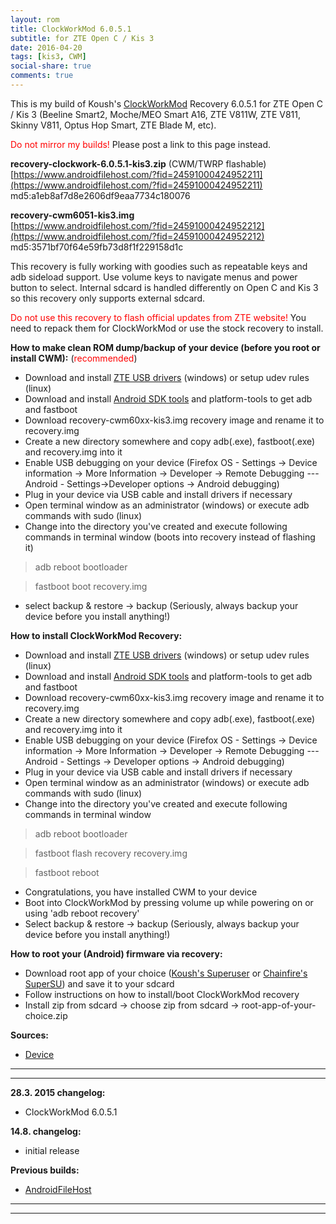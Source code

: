 ```yaml
---
layout: rom
title: ClockWorkMod 6.0.5.1
subtitle: for ZTE Open C / Kis 3
date: 2016-04-20
tags: [kis3, CWM]
social-share: true
comments: true
---
```


This is my build of Koush's [ClockWorkMod](https://www.clockworkmod.com/) Recovery 6.0.5.1 for ZTE Open C / Kis 3 (Beeline Smart2, Moche/MEO Smart A16, ZTE V811W, ZTE V811, Skinny V811, Optus Hop Smart, ZTE Blade M, etc).

<span style="color:#ff0000;">Do not mirror my builds!</span> Please post a link to this page instead.

**recovery-clockwork-6.0.5.1-kis3.zip** (CWM/TWRP flashable)  
[https://www.androidfilehost.com/?fid=24591000424952211](https://www.androidfilehost.com/?fid=24591000424952211)  
md5:a1eb8af7d8e2606df9eaa7734c180076

**recovery-cwm6051-kis3.img**  
[https://www.androidfilehost.com/?fid=24591000424952212](https://www.androidfilehost.com/?fid=24591000424952212)  
md5:3571bf70f64e59fb73d8f1f229158d1c

This recovery is fully working with goodies such as repeatable keys and adb sideload support. Use volume keys to navigate menus and power button to select. Internal sdcard is handled differently on Open C and Kis 3 so this recovery only supports external sdcard.

<span style="color:#ff0000;">Do not use this recovery to flash official updates from ZTE website!</span> You need to repack them for ClockWorkMod or use the stock recovery to install.

**How to make clean ROM dump/backup of your device (before you root or install CWM):** (<span style="color:#ff0000;">recommended</span>)

- Download and install [ZTE USB drivers](https://dl.dropboxusercontent.com/u/35834778/ZTE-Kis3-Usb-Driver-Setup.exe) (windows) or setup udev rules (linux)
- Download and install [Android SDK tools](https://developer.android.com/sdk/index.html) and platform-tools to get adb and fastboot
- Download recovery-cwm60xx-kis3.img recovery image and rename it to recovery.img
- Create a new directory somewhere and copy adb(.exe), fastboot(.exe) and recovery.img into it
- Enable USB debugging on your device (Firefox OS - Settings -> Device information -> More Information -> Developer -> Remote Debugging --- Android - Settings->Developer options -> Android debugging)
- Plug in your device via USB cable and install drivers if necessary
- Open terminal window as an administrator (windows) or execute adb commands with sudo (linux)
- Change into the directory you've created and execute following commands in terminal window (boots into recovery instead of flashing it)

> adb reboot bootloader

> fastboot boot recovery.img

- select backup & restore -> backup (Seriously, always backup your device before you install anything!)

**How to install ClockWorkMod Recovery:**

- Download and install [ZTE USB drivers](https://dl.dropboxusercontent.com/u/35834778/ZTE-Kis3-Usb-Driver-Setup.exe) (windows) or setup udev rules (linux)
- Download and install [Android SDK tools](https://developer.android.com/sdk/index.html) and platform-tools to get adb and fastboot
- Download recovery-cwm60xx-kis3.img recovery image and rename it to recovery.img
- Create a new directory somewhere and copy adb(.exe), fastboot(.exe) and recovery.img into it
- Enable USB debugging on your device (Firefox OS - Settings -> Device information -> More Information -> Developer -> Remote Debugging --- Android - Settings -> Developer options -> Android debugging)
- Plug in your device via USB cable and install drivers if necessary
- Open terminal window as an administrator (windows) or execute adb commands with sudo (linux)
- Change into the directory you've created and execute following commands in terminal window

> adb reboot bootloader

> fastboot flash recovery recovery.img

> fastboot reboot

- Congratulations, you have installed CWM to your device
- Boot into ClockWorkMod by pressing volume up while powering on or using 'adb reboot recovery'
- Select backup & restore -> backup (Seriously, always backup your device before you install anything!)

**How to root your (Android) firmware via recovery:**

- Download root app of your choice ([Koush's Superuser](http://koush.com/post/superuser) or [Chainfire's SuperSU](http://download.chainfire.eu/supersu)) and save it to your sdcard
- Follow instructions on how to install/boot ClockWorkMod recovery
- Install zip from sdcard -> choose zip from sdcard -> root-app-of-your-choice.zip

**Sources:**

- [Device](https://github.com/KonstaT/android_device_zte_kis3)

----
----

**28.3. 2015 changelog:**

- ClockWorkMod 6.0.5.1

**14.8. changelog:**

- initial release

**Previous builds:**

- [AndroidFileHost](https://www.androidfilehost.com/?w=files&flid=90023)

----
----
